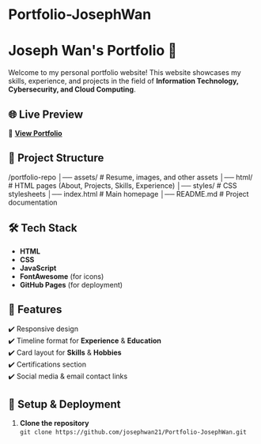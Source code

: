 # Portfolio-JosephWan

# **Joseph Wan's Portfolio** 🚀  

Welcome to my personal portfolio website! This website showcases my skills, experience, and projects in the field of **Information Technology, Cybersecurity, and Cloud Computing**.  

## 🌐 **Live Preview**  
🔗 **[View Portfolio](https://josephwan21.github.io/)**  

## 📂 **Project Structure**  

/portfolio-repo │── assets/ # Resume, images, and other assets
│── html/ # HTML pages (About, Projects, Skills, Experience)
│── styles/ # CSS stylesheets
│── index.html # Main homepage
│── README.md # Project documentation


## 🛠️ **Tech Stack**  
- **HTML**  
- **CSS**  
- **JavaScript**  
- **FontAwesome** (for icons)  
- **GitHub Pages** (for deployment)  

## 📌 **Features**  
✔️ Responsive design  
✔️ Timeline format for **Experience** & **Education**  
✔️ Card layout for **Skills** & **Hobbies**  
✔️ Certifications section  
✔️ Social media & email contact links  

## 🚀 **Setup & Deployment**  
1. **Clone the repository**  
   ```git clone https://github.com/josephwan21/Portfolio-JosephWan.git```

